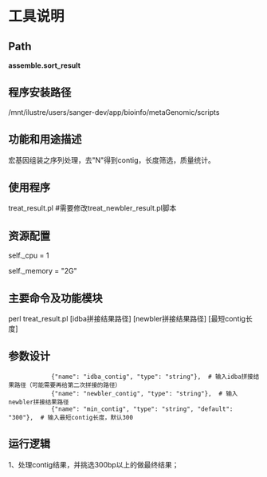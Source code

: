 
工具说明
==========================

Path
-----------

**assemble.sort_result**

程序安装路径
-----------------------------------
/mnt/ilustre/users/sanger-dev/app/bioinfo/metaGenomic/scripts

功能和用途描述
-----------------------------------

宏基因组装之序列处理，去"N"得到contig，长度筛选，质量统计。

使用程序
-----------------------------------

treat_result.pl  #需要修改treat_newbler_result.pl脚本

资源配置
-----------------------------------

self._cpu = 1

self._memory = "2G"

主要命令及功能模块
-----------------------------------

perl treat_result.pl [idba拼接结果路径] [newbler拼接结果路径] [最短contig长度]

参数设计
-----------------------------------

```
            {"name": "idba_contig", "type": "string"},  # 输入idba拼接结果路径（可能需要再给第二次拼接的路径）
            {"name": "newbler_contig", "type": "string"},  # 输入newbler拼接结果路径
            {"name": "min_contig", "type": "string", "default": "300"},  # 输入最短contig长度，默认300
```

运行逻辑
-----------------------------------
1、处理contig结果，并挑选300bp以上的做最终结果；

